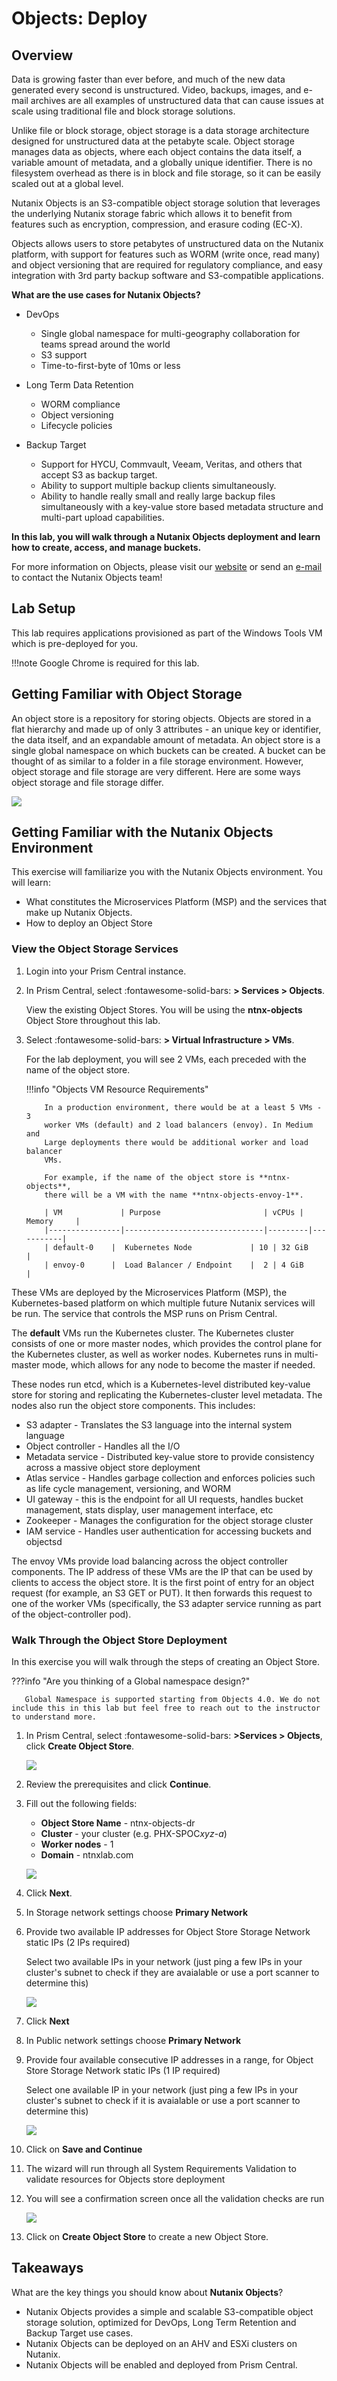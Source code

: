 # Objects: Deploy

## Overview

Data is growing faster than ever before, and much of the new data
generated every second is unstructured. Video, backups, images, and
e-mail archives are all examples of unstructured data that can cause
issues at scale using traditional file and block storage solutions.

Unlike file or block storage, object storage is a data storage
architecture designed for unstructured data at the petabyte scale.
Object storage manages data as objects, where each object contains the
data itself, a variable amount of metadata, and a globally unique
identifier. There is no filesystem overhead as there is in block and
file storage, so it can be easily scaled out at a global level.

Nutanix Objects is an S3-compatible object storage solution that
leverages the underlying Nutanix storage fabric which allows it to
benefit from features such as encryption, compression, and erasure
coding (EC-X).

Objects allows users to store petabytes of unstructured data on the
Nutanix platform, with support for features such as WORM (write once,
read many) and object versioning that are required for regulatory
compliance, and easy integration with 3rd party backup software and
S3-compatible applications.

**What are the use cases for Nutanix Objects?**

-   DevOps

    -   Single global namespace for multi-geography collaboration for teams spread around the world
    -   S3 support
    -   Time-to-first-byte of 10ms or less

-  Long Term Data Retention

    -   WORM compliance
    -   Object versioning
    -   Lifecycle policies

-  Backup Target
   
    -   Support for HYCU, Commvault, Veeam, Veritas, and others that accept S3 as backup target.
    -   Ability to support multiple backup clients simultaneously.
    -   Ability to handle really small and really large backup files
        simultaneously with a key-value store based metadata
        structure and multi-part upload capabilities.

**In this lab, you will walk through a Nutanix Objects deployment and
learn how to create, access, and manage buckets.**

For more information on Objects, please visit our [website](http://www.nutanix.com/products/objects) or send an [e-mail](objects@nutanix.com) to contact the Nutanix Objects team!

## Lab Setup

This lab requires applications provisioned as part of the Windows Tools VM which is pre-deployed for you.

!!!note
        Google Chrome is required for this lab.

## Getting Familiar with Object Storage

An object store is a repository for storing objects. Objects are stored
in a flat hierarchy and made up of only 3 attributes - an unique key or
identifier, the data itself, and an expandable amount of metadata. An
object store is a single global namespace on which buckets can be
created. A bucket can be thought of as similar to a folder in a file
storage environment. However, object storage and file storage are very
different. Here are some ways object storage and file storage differ.

![](images/buckets_00.png)

## Getting Familiar with the Nutanix Objects Environment

This exercise will familiarize you with the Nutanix Objects environment.
You will learn:

-   What constitutes the Microservices Platform (MSP) and the services
    that make up Nutanix Objects.
-   How to deploy an Object Store

### View the Object Storage Services

1.  Login into your Prism Central instance.

2.  In Prism Central, select :fontawesome-solid-bars: **> Services > Objects**.

    View the existing Object Stores. You will be using the
    **ntnx-objects** Object Store throughout this lab.

3.  Select :fontawesome-solid-bars: **> Virtual
    Infrastructure > VMs**.

    For the lab deployment, you will see 2 VMs, each preceded with the
    name of the object store.

    !!!info "Objects VM Resource Requirements"

            In a production environment, there would be at a least 5 VMs - 3
            worker VMs (default) and 2 load balancers (envoy). In Medium and
            Large deployments there would be additional worker and load balancer
            VMs.

            For example, if the name of the object store is **ntnx-objects**,
            there will be a VM with the name **ntnx-objects-envoy-1**.

            | VM             | Purpose                       | vCPUs | Memory     |
            |----------------|-------------------------------|---------|-----------|
            | default-0    |  Kubernetes Node             | 10 | 32 GiB      |
            | envoy-0      |  Load Balancer / Endpoint    |  2 | 4 GiB        |
      

These VMs are deployed by the Microservices Platform (MSP), the
Kubernetes-based platform on which multiple future Nutanix services will
be run. The service that controls the MSP runs on Prism Central.

The **default** VMs run the Kubernetes cluster. The Kubernetes cluster
consists of one or more master nodes, which provides the control plane
for the Kubernetes cluster, as well as worker nodes. Kubernetes runs in
multi-master mode, which allows for any node to become the master if
needed.

These nodes run etcd, which is a Kubernetes-level distributed key-value
store for storing and replicating the Kubernetes-cluster level metadata.
The nodes also run the object store components. This includes:

-   S3 adapter - Translates the S3 language into the internal system
    language
-   Object controller - Handles all the I/O
-   Metadata service - Distributed key-value store to provide
    consistency across a massive object store deployment
-   Atlas service - Handles garbage collection and enforces policies
    such as life cycle management, versioning, and WORM
-   UI gateway - this is the endpoint for all UI requests, handles
    bucket management, stats display, user management interface, etc
-   Zookeeper - Manages the configuration for the object storage cluster
-   IAM service - Handles user authentication for accessing buckets and
    objectsd

The envoy VMs provide load balancing across the object controller
components. The IP address of these VMs are the IP that can be used by
clients to access the object store. It is the first point of entry for
an object request (for example, an S3 GET or PUT). It then forwards this
request to one of the worker VMs (specifically, the S3 adapter service
running as part of the object-controller pod).

### Walk Through the Object Store Deployment

In this exercise you will walk through the steps of creating an Object
Store.

???info "Are you thinking of a Global namespace design?"

       Global Namespace is supported starting from Objects 4.0. We do not include this in this lab but feel free to reach out to the instructor to understand more.

1.  In Prism Central, select :fontawesome-solid-bars: **>Services > Objects**, click **Create Object Store**.

    ![](images/buckets_01.png)

2.  Review the prerequisites and click **Continue**.

3.  Fill out the following fields:

    -   **Object Store Name** - ntnx-objects-dr
    -   **Cluster** - your cluster (e.g. PHX-SPOC*xyz*-*a*)
    -   **Worker nodes** - 1
    -   **Domain** - ntnxlab.com

    ![](images/buckets_02.png)

4.  Click **Next**.

5.  In Storage network settings choose **Primary Network**

6.  Provide two available IP addresses for Object Store Storage Network
    static IPs (2 IPs required)

    Select two available IPs in your network (just ping a few IPs in
    your cluster's subnet to check if they are avaialable or use a port
    scanner to determine this)

    ![](images/buckets_03.png)

7.  Click **Next**

8.  In Public network settings choose **Primary Network**

9.  Provide four available consecutive IP addresses in a range, for
    Object Store Storage Network static IPs (1 IP required)

    Select one available IP in your network (just ping a few IPs in
    your cluster's subnet to check if it is avaialable or use a port
    scanner to determine this)

    ![](images/buckets_04.png)

10. Click on **Save and Continue**

11. The wizard will run through all System Requirements Validation to
    validate resources for Objects store deployment

12. You will see a confirmation screen once all the validation checks
    are run

    ![](images/buckets_05.png)

13. Click on **Create Object Store** to create a new Object Store.

## Takeaways

What are the key things you should know about **Nutanix Objects**?

-   Nutanix Objects provides a simple and scalable S3-compatible object
    storage solution, optimized for DevOps, Long Term Retention and
    Backup Target use cases.
-   Nutanix Objects can be deployed on an AHV and ESXi clusters on Nutanix.
-   Nutanix Objects will be enabled and deployed from Prism Central.
